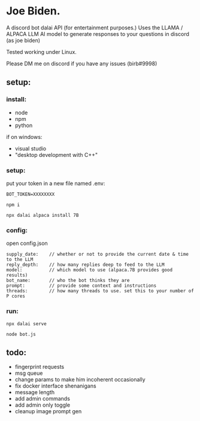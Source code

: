 # Joe Biden.

A discord bot dalai API (for entertainment purposes.)
Uses the LLAMA / ALPACA LLM AI model to generate responses to your questions in discord (as joe biden)

Tested working under Linux.

Please DM me on discord if you have any issues (birb#9998)

## setup:

### install:

- node
- npm
- python

if on windows: 
- visual studio
- "desktop development with C++"

### setup:
put your token in a new file named .env:

```
BOT_TOKEN=XXXXXXXX
```

```
npm i

npx dalai alpaca install 7B
```
### config:
open config.json

```
supply_date:    // whether or not to provide the current date & time to the LLM
reply_depth:    // how many replies deep to feed to the LLM
model:          // which model to use (alpaca.7B provides good results)
bot_name:       // who the bot thinks they are
prompt:         // provide some context and instructions
threads:        // how many threads to use. set this to your number of P cores
```

### run:

```
npx dalai serve

node bot.js
```

## todo:

- fingerprint requests
- msg queue
- change params to make him incoherent occasionally
- fix docker interface shenanigans
- message length
- add admin commands
- add admin only toggle
- cleanup image prompt gen